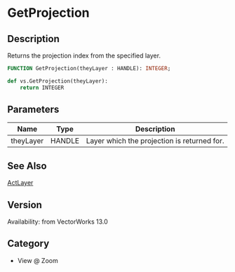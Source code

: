 # GetProjection

## Description
Returns the projection index from the specified layer.

```pascal
FUNCTION GetProjection(theyLayer : HANDLE): INTEGER;
```

```python
def vs.GetProjection(theyLayer):
    return INTEGER
```

## Parameters
|Name|Type|Description|
|---|---|---|
|theyLayer|HANDLE|Layer which the projection is returned for.|

## See Also
[ActLayer](ActLayer.md)

## Version
Availability: from VectorWorks 13.0

## Category
* View @ Zoom

